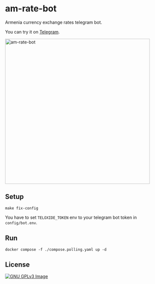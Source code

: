 # am-rate-bot

Armenia currency exchange rates telegram bot.

You can try it on [Telegram](https://t.me/am_rate_bot).

<img width="470" alt="am-rate-bot" src="https://github.com/user-attachments/assets/67903e8c-d089-4ff5-bc46-3405d59f0b08">


## Setup

```shell
make fix-config
```

You have to set `TELOXIDE_TOKEN` env to your telegram bot token in `config/bot.env`.

## Run

```shell
docker compose -f ./compose.polling.yaml up -d
```

## License

[![GNU GPLv3 Image](https://www.gnu.org/graphics/gplv3-127x51.png)](https://www.gnu.org/licenses/gpl-3.0.en.html)
